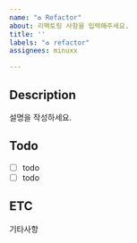 ```yaml
---
name: "♻️ Refactor"
about: 리팩토링 사항을 입력해주세요.
title: ''
labels: "♻️ refactor"
assignees: minuxx

---
```


##  Description
설명을 작성하세요.

## Todo
- [ ] todo
- [ ] todo

## ETC
기타사항
